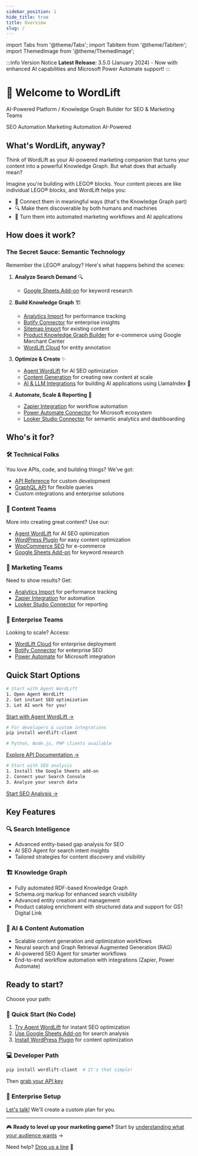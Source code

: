 ```yaml
---
sidebar_position: 1
hide_title: true
title: Overview
slug: /
---
```


import Tabs from '@theme/Tabs';
import TabItem from '@theme/TabItem';
import ThemedImage from '@theme/ThemedImage';

:::info Version Notice
**Latest Release:** 3.5.0 (January 2024) - Now with enhanced AI capabilities and Microsoft Power Automate support!
:::

# 👋 Welcome to WordLift

<div style={{textAlign: 'center', margin: '2rem 0'}}>
<p style={{fontSize: '1.2rem', color: 'var(--ifm-color-emphasis-600)'}}>
AI-Powered Platform / Knowledge Graph Builder for SEO & Marketing Teams
</p>

<div style={{display: 'flex', justifyContent: 'center', gap: '1rem', marginBottom: '2rem', flexWrap: 'wrap'}}>
<span className="badge badge--success">SEO Automation</span>
<span className="badge badge--primary">Marketing Automation</span>
<span className="badge badge--info">AI-Powered</span>
</div>
</div>

## What's WordLift, anyway?

Think of WordLift as your AI-powered marketing companion that turns your content into a powerful Knowledge Graph. But what does that actually mean?

Imagine you're building with LEGO® blocks. Your content pieces are like individual LEGO® blocks, and WordLift helps you:

- 🔗 Connect them in meaningful ways (that's the Knowledge Graph part)
- 🔍 Make them discoverable by both humans and machines
- 🤖 Turn them into automated marketing workflows and AI applications

## How does it work?

### The Secret Sauce: Semantic Technology

Remember the LEGO® analogy? Here's what happens behind the scenes:

1. **Analyze Search Demand** 🔍
   - [Google Sheets Add-on](/seo-add-on-google-sheets/introduction/) for keyword research

2. **Build Knowledge Graph** 🏗️
   - [Analytics Import](/knowledge-graph/analytics-api/) for performance tracking
   - [Botify Connector](/knowledge-graph/botify/) for enterprise insights
   - [Sitemap Import](/knowledge-graph/sitemap-import/) for existing content
   - [Product Knowledge Graph Builder](/product-knowledge-graph-builder/introduction/) for e-commerce using Google Merchant Center
   - [WordLift Cloud](/cloud/) for entity annotation

3. **Optimize & Create** ✨
   - [Agent WordLift](/agent-wordlift) for AI SEO optimization
   - [Content Generation](/content-generation) for creating new content at scale
   - [AI & LLM Integrations](/llm-connectors/wordlift-reader) for building AI applications using LlamaIndex 🦙

4. **Automate, Scale & Reporting** 🚀
   - [Zapier Integration](/marketing-automation/zapier/introduction) for workflow automation
   - [Power Automate Connector](/marketing-automation/power-automate/introduction) for Microsoft ecosystem
   - [Looker Studio Connector](/looker-studio-connector/introduction) for semantic analytics and dashboarding

## Who's it for?

### 🛠️ Technical Folks

You love APIs, code, and building things? We've got:

- [API Reference](/category/api) for custom development
- [GraphQL API](/api/graphql) for flexible queries
- Custom integrations and enterprise solutions

### 📝 Content Teams

More into creating great content? Use our:

- [Agent WordLift](/agent-wordlift) for AI SEO optimization
- [WordPress Plugin](/wordpress-plugin) for easy content optimization
- [WooCommerce SEO](/woocommerce/introduction) for e-commerce
- [Google Sheets Add-on](/seo-add-on-google-sheets/introduction) for keyword research

### 🎯 Marketing Teams

Need to show results? Get:

- [Analytics Import](/knowledge-graph/analytics-api/) for performance tracking
- [Zapier Integration](/marketing-automation/zapier/introduction) for automation
- [Looker Studio Connector](/looker-studio-connector/introduction) for reporting

### 🏢 Enterprise Teams

Looking to scale? Access:

- [WordLift Cloud](/cloud/) for enterprise deployment
- [Botify Connector](/knowledge-graph/botify/) for enterprise SEO
- [Power Automate](/marketing-automation/power-automate/introduction) for Microsoft integration

## Quick Start Options

<Tabs>
  <TabItem value="agent" label="AI SEO Agent" default>

```bash
# Start with Agent WordLift
1. Open Agent WordLift
2. Get instant SEO optimization
3. Let AI work for you!
```

[Start with Agent WordLift →](/agent-wordlift)
  </TabItem>
  <TabItem value="api" label="API">

```bash
# For developers & custom integrations
pip install wordlift-client

# Python, Node.js, PHP clients available
```

[Explore API Documentation →](/category/api)
  </TabItem>
  <TabItem value="sheets" label="Google Sheets">

```bash
# Start with SEO analysis
1. Install the Google Sheets add-on
2. Connect your Search Console
3. Analyze your search data
```

[Start SEO Analysis →](/seo-add-on-google-sheets/introduction)
  </TabItem>
</Tabs>

## Key Features

<div className="row">
<div className="col col--4">

### 🔍 Search Intelligence

- Advanced entity-based gap analysis for SEO
- AI SEO Agent for search intent insights
- Tailored strategies for content discovery and visibility

</div>
<div className="col col--4">

### 🏗️ Knowledge Graph

- Fully automated RDF-based Knowledge Graph
- Schema.org markup for enhanced search visibility
- Advanced entity creation and management
- Product catalog enrichment with structured data and support for GS1 Digital Link

</div>
<div className="col col--4">

### 🤖 AI & Content Automation

- Scalable content generation and optimization workflows
- Neural search and Graph Retrieval Augmented Generation (RAG)
- AI-powered SEO Agent for smarter workflows
- End-to-end workflow automation with integrations (Zapier, Power Automate)

</div>
</div>

## Ready to start?

Choose your path:

### 🚀 Quick Start (No Code)

1. [Try Agent WordLift](/agent-wordlift) for instant SEO optimization
2. [Use Google Sheets Add-on](/seo-add-on-google-sheets/introduction) for search analysis
3. [Install WordPress Plugin](/wordpress-plugin) for content optimization

### 💻 Developer Path

```bash
pip install wordlift-client  # It's that simple!
```

Then [grab your API key](https://wordlift.io/pricing/)

### 🤝 Enterprise Setup

[Let's talk!](https://wordlift.io/demo) We'll create a custom plan for you.

---

🎮 **Ready to level up your marketing game?**
Start by [understanding what your audience wants](/seo-add-on-google-sheets/introduction) →

Need help? [Drop us a line](mailto:support@wordlift.io) 💌
